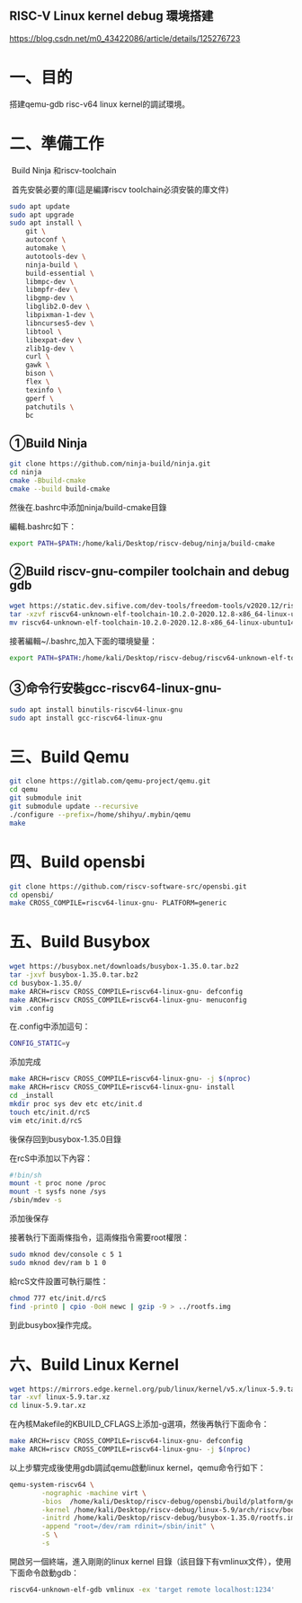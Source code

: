## RISC-V Linux kernel debug 環境搭建

https://blog.csdn.net/m0_43422086/article/details/125276723

# 一、目的

搭建qemu-gdb risc-v64 linux kernel的調試環境。

# 二、準備工作

​    Build Ninja 和riscv-toolchain

​    首先安裝必要的庫(這是編譯riscv toolchain必須安裝的庫文件)

```bash
sudo apt update 
sudo apt upgrade 
sudo apt install \
    git \
    autoconf \
    automake \
    autotools-dev \
    ninja-build \
    build-essential \
    libmpc-dev \
    libmpfr-dev \
    libgmp-dev \
    libglib2.0-dev \
    libpixman-1-dev \
    libncurses5-dev \
    libtool \
    libexpat-dev \
    zlib1g-dev \
    curl \
    gawk \
    bison \
    flex \
    texinfo \
    gperf \
    patchutils \
    bc

```

## ①Build Ninja

```bash
git clone https://github.com/ninja-build/ninja.git
cd ninja
cmake -Bbuild-cmake
cmake --build build-cmake
```

然後在.bashrc中添加ninja/build-cmake目錄

編輯.bashrc如下：

```bash
export PATH=$PATH:/home/kali/Desktop/riscv-debug/ninja/build-cmake
```

## ②Build riscv-gnu-compiler toolchain and debug gdb

```bash
wget https://static.dev.sifive.com/dev-tools/freedom-tools/v2020.12/riscv64-unknown-elf-toolchain-10.2.0-2020.12.8-x86_64-linux-ubuntu14.tar.gz
tar -xzvf riscv64-unknown-elf-toolchain-10.2.0-2020.12.8-x86_64-linux-ubuntu14.tar.gz
mv riscv64-unknown-elf-toolchain-10.2.0-2020.12.8-x86_64-linux-ubuntu14  riscv64-unknown-elf-toolchain
```

接著編輯~/.bashrc,加入下面的環境變量：

```bash
export PATH=$PATH:/home/kali/Desktop/riscv-debug/riscv64-unknown-elf-toolchain/bin
```

## ③命令行安裝gcc-riscv64-linux-gnu-

```bash
sudo apt install binutils-riscv64-linux-gnu 
sudo apt install gcc-riscv64-linux-gnu
```

# 三、Build Qemu

```bash
git clone https://gitlab.com/qemu-project/qemu.git
cd qemu
git submodule init
git submodule update --recursive
./configure --prefix=/home/shihyu/.mybin/qemu
make
```

# 四、Build opensbi

```bash
git clone https://github.com/riscv-software-src/opensbi.git
cd opensbi/
make CROSS_COMPILE=riscv64-linux-gnu- PLATFORM=generic
```

# 五、Build Busybox

```bash
wget https://busybox.net/downloads/busybox-1.35.0.tar.bz2
tar -jxvf busybox-1.35.0.tar.bz2
cd busybox-1.35.0/
make ARCH=riscv CROSS_COMPILE=riscv64-linux-gnu- defconfig
make ARCH=riscv CROSS_COMPILE=riscv64-linux-gnu- menuconfig
vim .config 
```

在.config中添加這句：

```bash
CONFIG_STATIC=y
```

添加完成

```bash
make ARCH=riscv CROSS_COMPILE=riscv64-linux-gnu- -j $(nproc)
make ARCH=riscv CROSS_COMPILE=riscv64-linux-gnu- install
cd _install 
mkdir proc sys dev etc etc/init.d
touch etc/init.d/rcS
vim etc/init.d/rcS
```

後保存回到busybox-1.35.0目錄

在rcS中添加以下內容：

```bash
#!bin/sh 
mount -t proc none /proc 
mount -t sysfs none /sys 
/sbin/mdev -s
```

添加後保存

接著執行下面兩條指令，這兩條指令需要root權限：

```bash
sudo mknod dev/console c 5 1 
sudo mknod dev/ram b 1 0
```

給rcS文件設置可執行屬性：

```bash
chmod 777 etc/init.d/rcS
find -print0 | cpio -0oH newc | gzip -9 > ../rootfs.img 
```

到此busybox操作完成。

# 六、Build Linux Kernel

```bash
wget https://mirrors.edge.kernel.org/pub/linux/kernel/v5.x/linux-5.9.tar.xz
tar -xvf linux-5.9.tar.xz
cd linux-5.9.tar.xz 
```

在內核Makefile的KBUILD_CFLAGS上添加-g選項，然後再執行下面命令：

```bash
make ARCH=riscv CROSS_COMPILE=riscv64-linux-gnu- defconfig 
make ARCH=riscv CROSS_COMPILE=riscv64-linux-gnu- -j $(nproc)
```

以上步驟完成後使用gdb調試qemu啟動linux kernel，qemu命令行如下：

```bash
qemu-system-riscv64 \
        -nographic -machine virt \
        -bios  /home/kali/Desktop/riscv-debug/opensbi/build/platform/generic/firmware/fw_dynamic.bin \
        -kernel /home/kali/Desktop/riscv-debug/linux-5.9/arch/riscv/boot/Image \
        -initrd /home/kali/Desktop/riscv-debug/busybox-1.35.0/rootfs.img  \
        -append "root=/dev/ram rdinit=/sbin/init" \
        -S \
        -s
```

開啟另一個終端，進入剛剛的linux kernel 目錄（該目錄下有vmlinux文件），使用下面命令啟動gdb：

```bash
riscv64-unknown-elf-gdb vmlinux -ex 'target remote localhost:1234'
```
